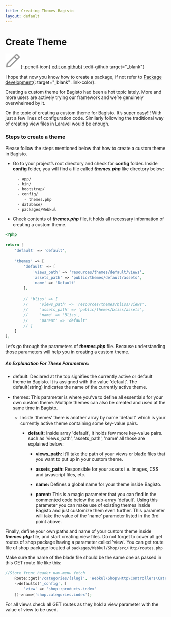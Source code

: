 ```yaml
---
title: Creating Themes-Bagisto
layout: default
---
```


# Create Theme

![](assets/images/icons/Icon-Pencil-Large.svg){:.pencil-icon}
[edit on github](https://github.com/bagisto/bagisto-docs/blob/master/create_theme.md){:.edit-github target="\_blank"}

I hope that now you know how to create a package, if not refer to [Package development](create_package.md){: target="\_blank" .link-color}.

Creating a custom theme for Bagisto had been a hot topic lately. More and more users are actively trying our framework and we’re genuinely overwhelmed by it.

On the topic of creating a custom theme for Bagisto. It’s super easy!!! With just a few lines of configuration code. Similarly following the traditional way of creating view files in Laravel would be enough.

### Steps to create a theme

Please follow the steps mentioned below that how to create a custom theme in Bagisto.

- Go to your project’s root directory and check for **config** folder. Inside **config** folder, you will find a file called **_themes.php_** like directory below:

        - app/
        - bin/
        - bootstrap/
        - config/
           - themes.php
        - database/
        - packages/Webkul

<!-- ![theme-file-location](assets/images/Bagisto_Docs_Images/theme/theme-file-location.png){: width="30%" height="50%" .center} -->

- Check contents of **_themes.php_** file, it holds all necessary information of creating a custom theme.

```php
<?php

return [
    'default' => 'default',

    'themes' => [
        'default' => [
            'views_path' => 'resources/themes/default/views',
            'assets_path' => 'public/themes/default/assets',
            'name' => 'Default'
        ],

        // 'bliss' => [
        //     'views_path' => 'resources/themes/bliss/views',
        //     'assets_path' => 'public/themes/bliss/assets',
        //     'name' => 'Bliss',
        //     'parent' => 'default'
        // ]
    ]
];
```

<!-- ![theme-file](assets/images/Bagisto_Docs_Images/theme/theme-file-code.png){: .screenshot-dimension .center} -->

Let’s go through the parameters of **_themes.php_** file. Because understanding those parameters will help you in creating a custom theme.

##### An Explanation For These Parameters:

- default: Declared at the top signifies the currently active or default theme in Bagisto. It is assigned with the value 'default’. The default(string) indicates the name of the currently active theme.

- themes: This parameter is where you’ve to define all essentials for your own custom theme. Multiple themes can also be created and used at the same time in Bagisto.

    - Inside 'themes’ there is another array by name 'default' which is your currently active theme containing some key-value pairs.

        - <b>default:</b> Inside array 'default', it holds few more key-value pairs. such as 'views_path', 'assets_path', 'name’ all those are explained below:

           - <b>views_path:</b> It’ll take the path of your views or blade files that you want to put up in your custom theme.

           - <b>assets_path:</b> Responsible for your assets i.e. images, CSS and javascript files, etc.

           - <b>name:</b> Defines a global name for your theme inside Bagisto.

           - <b>parent:</b> This is a magic parameter that you can find in the commented code below the sub-array 'default'. Using            this parameter you can make use of existing themes inside Bagisto and just customize them even further. This        parameter will take the value of the 'name’ parameter listed in the 3rd point above.

<!-- ![bliss-theme](assets/images/Bagisto_Docs_Images/theme/bliss-array.png){: .screenshot-dimension .center} -->

Finally, define your own paths and name of your custom theme inside **_themes.php_** file, and start creating view files. Do not forget to cover all get routes of shop package having a parameter called 'view’. You can get route file of shop package located at `packages/Webkul/Shop/src/Http/routes.php`

<!-- ![theme-route-file-location](assets/images/Bagisto_Docs_Images/theme/theme-routes.png){: width="30%" height="50%" .center} -->

Make sure the name of the blade file should be the same one as passed in this GET route file like this:

```php
//Store front header nav-menu fetch
    Route::get('/categories/{slug}', 'Webkul\Shop\Http\Controllers\CategoryController@index')
    ->defaults('_config', [
        'view' => 'shop::products.index'
    ])->name('shop.categories.index');
```

<!-- ![theme-route](assets/images/Bagisto_Docs_Images/theme/route.png){: .screenshot-dimension .center} -->

For all views check all GET routes as they hold a view parameter with the value of view to be used.
